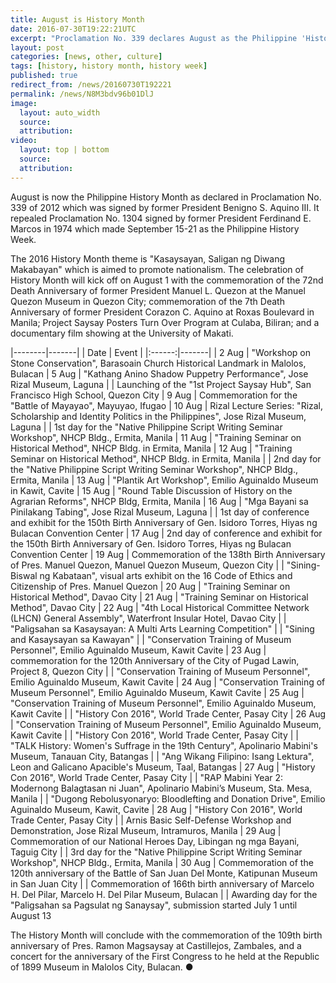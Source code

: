 ```yaml
---
title: August is History Month
date: 2016-07-30T19:22:21UTC
excerpt: "Proclamation No. 339 declares August as the Philippine 'History Month', repealing Proclamation No. 1304 of 1974 which made September 15-21 as Philippie 'History Week'. This year's theme is 'Kasaysayan, Saligan ng Diwang Makabayan'."
layout: post
categories: [news, other, culture]
tags: [history, history month, history week]
published: true
redirect_from: /news/20160730T192221
permalink: /news/N8M3bdv96b01DlJ
image:
  layout: auto_width
  source: 
  attribution: 
video:
  layout: top | bottom
  source: 
  attribution: 
---
```


August is now the Philippine History Month as declared in Proclamation No. 339 of 2012 which was signed by former President Benigno S. Aquino III.
It repealed Proclamation No. 1304 signed by former President Ferdinand E. Marcos in 1974 which made September 15-21 as the Philippine History Week.

The 2016 History Month theme is "Kasaysayan, Saligan ng Diwang Makabayan" which is aimed to promote nationalism.
The celebration of History Month will kick off on August 1 with the commemoration of the 72nd Death Anniversary of former President Manuel L. Quezon at the Manuel Quezon Museum in Quezon City; commemoration of the 7th Death Anniversary of former President Corazon C. Aquino at Roxas Boulevard in Manila; Project Saysay Posters Turn Over Program at Culaba, Biliran; and a documentary film showing at the University of Makati.

|--------|-------|
| Date   | Event |
|:------:|-------|
| 2 Aug  | "Workshop on Stone Conservation", Barasoain Church Historical Landmark in Malolos, Bulacan
| 5 Aug  | "Kathang Anino Shadow Puppetry Performance", Jose Rizal Museum, Laguna
|        | Launching of the "1st Project Saysay Hub", San Francisco High School, Quezon City
| 9 Aug  | Commemoration for the "Battle of Mayayao", Mayuyao, Ifugao
| 10 Aug | Rizal Lecture Series: "Rizal, Scholarship and Identity Politics in the Philippines", Jose Rizal Museum, Laguna
|        | 1st day for the "Native Philippine Script Writing Seminar Workshop", NHCP Bldg., Ermita, Manila
| 11 Aug | "Training Seminar on Historical Method", NHCP Bldg. in Ermita, Manila
| 12 Aug | "Training Seminar on Historical Method", NHCP Bldg. in Ermita, Manila
|        | 2nd day for the "Native Philippine Script Writing Seminar Workshop", NHCP Bldg., Ermita, Manila
| 13 Aug | "Plantik Art Workshop", Emilio Aguinaldo Museum in Kawit, Cavite
| 15 Aug | "Round Table Discussion of History on the Agrarian Reforms", NHCP Bldg, Ermita, Manila
| 16 Aug | "Mga Bayani sa Pinilakang Tabing", Jose Rizal Museum, Laguna
|        | 1st day of conference and exhibit for the 150th Birth Anniversary of Gen. Isidoro Torres, Hiyas ng Bulacan Convention Center
| 17 Aug | 2nd day of conference and exhibit for the 150th Birth Anniversary of Gen. Isidoro Torres, Hiyas ng Bulacan Convention Center
| 19 Aug | Commemoration of the 138th Birth Anniversary of Pres. Manuel Quezon, Manuel Quezon Museum, Quezon City
|        | "Sining-Biswal ng Kabataan", visual arts exhibit on the 16 Code of Ethics and Citizenship of Pres. Manuel Quezon
| 20 Aug | "Training Seminar on Historical Method", Davao City
| 21 Aug | "Training Seminar on Historical Method", Davao City
| 22 Aug | "4th Local Historical Committee Network (LHCN) General Assembly", Waterfront Insular Hotel, Davao City
|        | "Paligsahan sa Kasaysayan: A Multi Arts Learning Competition"
|        | "Sining and Kasaysayan sa Kawayan"
|        | "Conservation Training of Museum Personnel", Emilio Aguinaldo Museum, Kawit Cavite
| 23 Aug | commemoration for the 120th Anniversary of the City of Pugad Lawin, Project 8, Quezon City
|        | "Conservation Training of Museum Personnel", Emilio Aguinaldo Museum, Kawit Cavite
| 24 Aug | "Conservation Training of Museum Personnel", Emilio Aguinaldo Museum, Kawit Cavite
| 25 Aug | "Conservation Training of Museum Personnel", Emilio Aguinaldo Museum, Kawit Cavite
|        | "History Con 2016", World Trade Center, Pasay City
| 26 Aug | "Conservation Training of Museum Personnel", Emilio Aguinaldo Museum, Kawit Cavite
|        | "History Con 2016", World Trade Center, Pasay City
|        | "TALK History: Women's Suffrage in the 19th Century", Apolinario Mabini's Museum, Tanauan City, Batangas
|        | "Ang Wikang Filipino: Isang Lektura", Leon and Galicano Apacible's Museum, Taal, Batangas
| 27 Aug | "History Con 2016", World Trade Center, Pasay City
|        | "RAP Mabini Year 2: Modernong Balagtasan ni Juan", Apolinario Mabini’s Museum, Sta. Mesa, Manila
|        | "Dugong Rebolusyonaryo: Bloodlefting and Donation Drive", Emilio Aguinaldo Museum, Kawit, Cavite
| 28 Aug | "History Con 2016", World Trade Center, Pasay City
|        | Arnis Basic Self-Defense Workshop and Demonstration, Jose Rizal Museum, Intramuros, Manila
| 29 Aug | Commemoration of our National Heroes Day, Libingan ng mga Bayani, Taguig City
|        | 3rd day for the "Native Philippine Script Writing Seminar Workshop", NHCP Bldg., Ermita, Manila
| 30 Aug | Commemoration of the 120th anniversary of the Battle of San Juan Del Monte, Katipunan Museum in San Juan City
|        | Commemoration of 166th birth anniversary of Marcelo H. Del Pilar, Marcelo H. Del Pilar Museum, Bulacan
|        | Awarding day for the "Paligsahan sa Pagsulat ng Sanaysay", submission started July 1 until August 13


The History Month will conclude with the commemoration of the 109th birth anniversary of Pres. Ramon Magsaysay at Castillejos, Zambales, and a concert for the anniversary of the First Congress to he held at the Republic of 1899 Museum in Malolos City, Bulacan.
&#x25cf;


